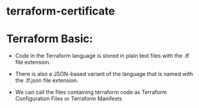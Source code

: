 # terraform-certificate

# Terraform Basic:

* Code in the Terraform language is stored
in plain text files with the .tf file
extension.

* There is also a JSON-based variant of
the language that is named with
the .tf.json file extension.

* We can call the files containing
terraform code as Terraform
Configuration Files or Terraform
Manifests

